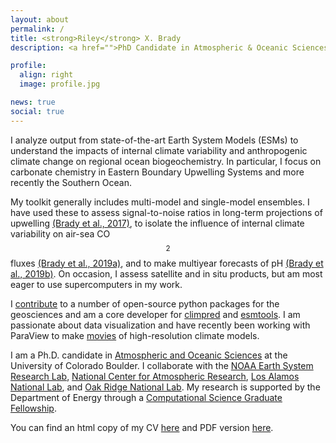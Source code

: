```yaml
---
layout: about
permalink: /
title: <strong>Riley</strong> X. Brady
description: <a href="">PhD Candidate in Atmospheric & Oceanic Sciences</a>. DOE CSGF Fellow.

profile:
  align: right
  image: profile.jpg

news: true 
social: true
---
```


I analyze output from state-of-the-art Earth System Models (ESMs) to understand the impacts of internal climate variability and anthropogenic climate change on regional ocean biogeochemistry. In particular, I focus on carbonate chemistry in Eastern Boundary Upwelling Systems and more recently the Southern Ocean. 

My toolkit generally includes multi-model and single-model ensembles. I have used these to assess signal-to-noise ratios in long-term projections of upwelling [(Brady et al., 2017)](/papers/Brady2017.pdf), to isolate the influence of internal climate variability on air-sea  CO$$_{2}$$ fluxes [(Brady et al., 2019a)](/papers/Brady2019a.pdf), and to make multiyear forecasts of pH [(Brady et al., 2019b)](/papers/Brady2019b.pdf). On occasion, I assess satellite and in situ products, but am most eager to use supercomputers in my work. 

I [contribute](/software) to a number of open-source python packages for the geosciences and am a core developer for [climpred](climpred.readthedocs.io) and [esmtools](esmtools.readthedocs.io). I am passionate about data visualization and have recently been working with ParaView to make [movies](https://vimeo.com/user96067365) of high-resolution climate models.

I am a Ph.D. candidate in [Atmospheric and Oceanic Sciences](http://www.colorado.edu/atoc/) at the University of Colorado Boulder. I collaborate with the [NOAA Earth System Research Lab](https://www.esrl.noaa.gov/psd/), [National Center for Atmospheric Research](http://www.cgd.ucar.edu/), [Los Alamos National Lab](https://www.lanl.gov/org/ddste/aldsc/theoretical/index.php), and [Oak Ridge National Lab](https://www.ornl.gov/group/ces). My research is supported by the Department of Energy through a [Computational Science Graduate Fellowship](https://www.krellinst.org/csgf/fellows/profile?n=brady2016).

You can find an html copy of my CV [here](/cv) and PDF version [here](https://github.com/bradyrx/public_documents/blob/master/BradyRX_CV.pdf).